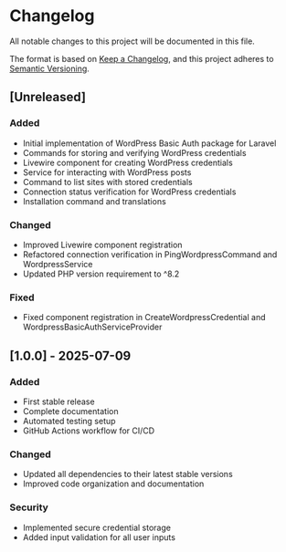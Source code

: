 # Changelog

All notable changes to this project will be documented in this file.

The format is based on [Keep a Changelog](https://keepachangelog.com/en/1.0.0/),
and this project adheres to [Semantic Versioning](https://semver.org/spec/v2.0.0.html).

## [Unreleased]

### Added
- Initial implementation of WordPress Basic Auth package for Laravel
- Commands for storing and verifying WordPress credentials
- Livewire component for creating WordPress credentials
- Service for interacting with WordPress posts
- Command to list sites with stored credentials
- Connection status verification for WordPress credentials
- Installation command and translations

### Changed
- Improved Livewire component registration
- Refactored connection verification in PingWordpressCommand and WordpressService
- Updated PHP version requirement to ^8.2

### Fixed
- Fixed component registration in CreateWordpressCredential and WordpressBasicAuthServiceProvider

## [1.0.0] - 2025-07-09

### Added
- First stable release
- Complete documentation
- Automated testing setup
- GitHub Actions workflow for CI/CD

### Changed
- Updated all dependencies to their latest stable versions
- Improved code organization and documentation

### Security
- Implemented secure credential storage
- Added input validation for all user inputs
